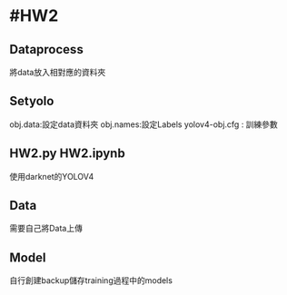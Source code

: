#HW2
=

Dataprocess
---
將data放入相對應的資料夾

Setyolo
---
  obj.data:設定data資料夾
  obj.names:設定Labels
  yolov4-obj.cfg : 訓練參數

HW2.py HW2.ipynb
---
  使用darknet的YOLOV4
  
Data
---
需要自己將Data上傳

Model
---
自行創建backup儲存training過程中的models
